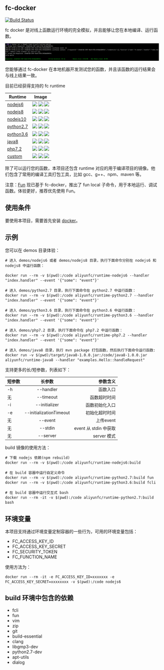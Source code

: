 ## fc-docker

[![Build Status](https://travis-ci.org/aliyun/fc-docker.svg?branch=master)](https://travis-ci.org/aliyun/fc-docker)


fc docker 是对线上函数运行环境的完全模拟，并且能够让您在本地编译、运行函数。

![fc docker nodejs6](./figures/fc-docker-nodejs6.png)

您能够通过 fc-docker 在本地机器开发测试您的函数，并且该函数的运行结果会与线上结果一致。

目前已经获得支持的 fc runtime 

Runtime | Image
------------ | -------------
[nodejs6](https://hub.docker.com/r/aliyunfc/runtime-nodejs6/tags) | ![](https://img.shields.io/microbadger/image-size/aliyunfc/runtime-nodejs6?label=image%20size) ![](https://img.shields.io/microbadger/image-size/aliyunfc/runtime-nodejs6/build?label=build%20image%20size) ![](https://img.shields.io/docker/pulls/aliyunfc/runtime-nodejs6.svg)
[nodejs8](https://hub.docker.com/r/aliyunfc/runtime-nodejs8/tags) | ![](https://img.shields.io/microbadger/image-size/aliyunfc/runtime-nodejs8?label=image%20size) ![](https://img.shields.io/microbadger/image-size/aliyunfc/runtime-nodejs8/build?label=build%20image%20size) ![](https://img.shields.io/docker/pulls/aliyunfc/runtime-nodejs8.svg)
[nodejs10](https://hub.docker.com/r/aliyunfc/runtime-nodejs10/tags) | ![](https://img.shields.io/microbadger/image-size/aliyunfc/runtime-nodejs10?label=image%20size) ![](https://img.shields.io/microbadger/image-size/aliyunfc/runtime-nodejs10/build?label=build%20image%20size) ![](https://img.shields.io/docker/pulls/aliyunfc/runtime-nodejs10.svg)
[python2.7](https://hub.docker.com/r/aliyunfc/runtime-python2.7/tags) | ![](https://img.shields.io/microbadger/image-size/aliyunfc/runtime-python2.7?label=image%20size) ![](https://img.shields.io/microbadger/image-size/aliyunfc/runtime-python2.7/build?label=build%20image%20size) ![](https://img.shields.io/docker/pulls/aliyunfc/runtime-python2.7.svg)
[python3.6](https://hub.docker.com/r/aliyunfc/runtime-python3.6/tags) | ![](https://img.shields.io/microbadger/image-size/aliyunfc/runtime-python3.6?label=image%20size) ![](https://img.shields.io/microbadger/image-size/aliyunfc/runtime-python3.6/build?label=build%20image%20size) ![](https://img.shields.io/docker/pulls/aliyunfc/runtime-python3.6.svg)
[java8](https://hub.docker.com/r/aliyunfc/runtime-java8/tags) | ![](https://img.shields.io/microbadger/image-size/aliyunfc/runtime-java8?label=image%20size) ![](https://img.shields.io/microbadger/image-size/aliyunfc/runtime-java8/build?label=build%20image%20size) ![](https://img.shields.io/docker/pulls/aliyunfc/runtime-java8.svg)
[php7.2](https://hub.docker.com/r/aliyunfc/runtime-php7.2/tags) | ![](https://img.shields.io/microbadger/image-size/aliyunfc/runtime-php7.2?label=image%20size) ![](https://img.shields.io/microbadger/image-size/aliyunfc/runtime-php7.2/build?label=build%20image%20size) ![](https://img.shields.io/docker/pulls/aliyunfc/runtime-php7.2.svg)
[custom](https://hub.docker.com/r/aliyunfc/runtime-custom/tags) | ![](https://img.shields.io/microbadger/image-size/aliyunfc/runtime-custom?label=image%20size) ![](https://img.shields.io/microbadger/image-size/aliyunfc/runtime-custom/build?label=build%20image%20size) ![](https://img.shields.io/docker/pulls/aliyunfc/runtime-custom.svg)

除了可以运行您的函数，本项目还包含 runtime 对应的用于编译项目的镜像。他们包含了常用的编译工具打包工具，比如 gcc、g++、npm、maven 等。

注意：[Fun](https://github.com/aliyun/fun) 现已基于 fc-docker，推出了 fun local 子命令，用于本地运行、调试函数。体验更好，推荐优先使用 Fun。

## 使用条件

要使用本项目，需要首先安装 [docker](https://www.docker.com/)。

## 示例

您可以在 demos 目录体验：

```shell
# 进入 demos/nodejs6 或者 demos/nodejs8 目录，执行下面命令分别在 nodejs6 和 nodejs8 中运行函数：

docker run --rm -v $(pwd):/code aliyunfc/runtime-nodejs6 --handler "index.handler" --event '{"some": "event"}'

# 进入 demos/python2.7 目录，执行下面命令在 python2.7 中运行函数：
docker run --rm -v $(pwd):/code aliyunfc/runtime-python2.7 --handler "index.handler" --event '{"some": "event"}'

# 进入 demos/python3.6 目录，执行下面命令在 python3.6 中运行函数：
docker run --rm -v $(pwd):/code aliyunfc/runtime-python3.6 --handler "index.handler" --event '{"some": "event"}'

# 进入 demos/php7.2 目录，执行下面命令在 php7.2 中运行函数：
docker run --rm -v $(pwd):/code aliyunfc/runtime-php7.2 --handler "index.handler" --event '{"some": "event"}'

# 进入 demos/java8 目录，执行 mvn package 打包函数，然后执行下面命令运行函数:
docker run -v $(pwd)/target/java8-1.0.0.jar:/code/java8-1.0.0.jar aliyunfc/runtime-java8 --handler "examples.Hello::handleRequest"

```

支持更多的长/短参数，列表如下：

| 短参数  | 长参数  | 参数含义 |
| :---------- |:---------------:| -----:|
| -h     |--handler| 函数入口 |
|   无    | --timeout        |    函数超时时间 |
| -i |--initializer        |    函数初始化入口 |
| -e |--initializationTimeout        |    初始化超时时间 |
| 无 |    --event    |    上传event |
| 无 |    --stdin    |  event 从 stdin 中获取 | 
| 无 |    --server   |  server 模式 |

build 镜像的使用方法：

```shell
# 下载 nodejs 依赖(npm rebuild)
docker run --rm -v $(pwd):/code aliyunfc/runtime-nodejs6:build

# 在 build 容器中运行自定义命令
docker run --rm -v $(pwd):/code aliyunfc/runtime-python2.7:build fun 
docker run --rm -v $(pwd):/code aliyunfc/runtime-python3.6:build fcli

# 在 build 容器中运行交互式 bash
docker run --rm -it -v $(pwd):/code aliyunfc/runtime-python2.7:build bash
```

## 环境变量

本项目支持通过环境变量定制容器的一些行为，可用的环境变量包括：

- FC_ACCESS_KEY_ID
- FC_ACCESS_KEY_SECRET
- FC_SECURITY_TOKEN
- FC_FUNCTION_NAME

使用方法为：

```shell
docker run --rm -it -e FC_ACCESS_KEY_ID=xxxxxxx -e FC_ACCESS_KEY_SECRET=xxxxxxxx -v $(pwd):/code nodejs6
```

## build 环境中包含的依赖

- fcli
- fun
- vim 
- zip
- git
- build-essential
- clang
- libgmp3-dev
- python2.7-dev
- apt-utils
- dialog
